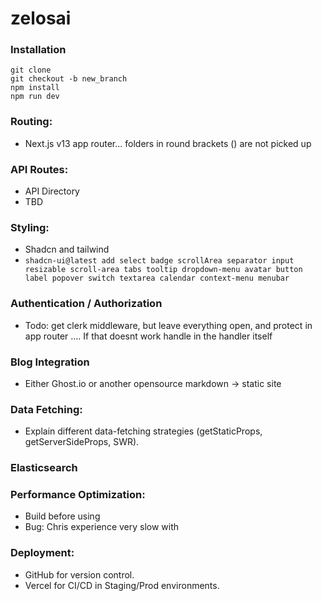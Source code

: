 # zelosai

### Installation
```
git clone 
git checkout -b new_branch
npm install 
npm run dev
```

### Routing: 
- Next.js v13 app router... folders in round brackets () are not picked up

### API Routes: 
- API Directory
- TBD

### Styling:
- Shadcn and tailwind
- ```shadcn-ui@latest add select badge scrollArea separator input resizable scroll-area tabs tooltip dropdown-menu avatar button label popover switch textarea calendar context-menu menubar```
### Authentication / Authorization
- Todo: get clerk middleware, but leave everything open, and protect in app router .... If that doesnt work handle in the handler itself

### Blog Integration
- Either Ghost.io or another opensource markdown -> static site

### Data Fetching: 
- Explain different data-fetching strategies (getStaticProps, getServerSideProps, SWR).

### Elasticsearch

### Performance Optimization: 
- Build before using
- Bug: Chris experience very slow with 

### Deployment: 
- GitHub for version control.
- Vercel for CI/CD in Staging/Prod environments.
